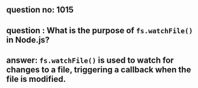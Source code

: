 
      
## question no: 1015

## question : What is the purpose of `fs.watchFile()` in Node.js?

## answer: `fs.watchFile()` is used to watch for changes to a file, triggering a callback when the file is modified.
      